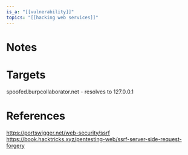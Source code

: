 ```yaml
---
is_a: "[[vulnerability]]"
topics: "[[hacking web services]]"
---
```

# Notes

# Targets
spoofed.burpcollaborator.net - resolves to 127.0.0.1

# References
https://portswigger.net/web-security/ssrf
https://book.hacktricks.xyz/pentesting-web/ssrf-server-side-request-forgery
